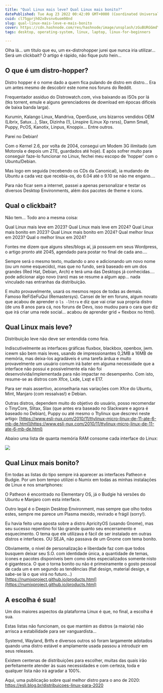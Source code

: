 ```yaml
---
title: "Qual Linux mais leve? Qual Linux mais bonito?"
datePublished: Tue Aug 23 2022 00:42:09 GMT+0000 (Coordinated Universal Time)
cuid: cl75gprjh02x8vsnv6uom98nd
slug: qual-linux-mais-leve-e-mais-bonito
cover: https://cdn.hashnode.com/res/hashnode/image/unsplash/zGuBURGGmdY/upload/v1661198415840/NDPFseQW_.jpeg
tags: desktop, operating-system, linux, laptop, linux-for-beginners

---
```


Olha lá... um titulo que eu, um ex-distrohopper jurei que nunca iria utilizar...
Será um clickbait? O artigo é rápido, não fique puto hein...

## O que é um distro-hopper?

Distro hopper é o nome dado a quem fica pulando de distro em distro... Era um antes mesmo de descobrir este nome nos foruns do Reddit.

Frequentador assiduo do Distrowatch.com, viva baixando as ISOs por lá (tks torrent, emule e alguns gerenciadores de download em épocas dificeis de baixa banda larga).

Kurumin, Kalango Linux, Mandriva, OpenSuse, uns bizarros vendidos OEM (Librix, Satux...), Slax, Dizinha (!), Linspire (Linux Xp rsrss), Damn Small, Puppy, PcOS, Kanotix, Linpus, Knoppix... Entre outros.

Parei no Debian!

Com o Kernel 2.6, por volta de 2004, consegui um Modem 3G ilimitado (um Motorola e depois um ZTE, guardados até hoje). E após sofrer muito para conseguir faze-lo funcionar no Linux, fechei meu escopo de 'hopper' com o Ubuntu/Debian.

Mas logo em seguida (recebendo os CDs da Canonical), ia mudando de Ubuntu a cada vez que recebia-os, do 6.04 até o 9.10 se não me engano....

Para não ficar sem a internet, passei a apenas personalizar e testar os diversos Desktop Environments, além dos pacotes de theme e icons.

## Qual o clickbait?

Não tem... Todo ano a mesma coisa: 

Qual Linux mais leve em 2023? Qual Linux mais leve em 2024? Qual Linux mais bonito em 2023? Qual Linux mais bonito em 2024? Qual melhor linux em 2023? Qual o melhor linux em 2024?

Fontes me dizem que alguns sites/blogs aí, já possuem em seus Wordpress, o artigo pronto até 2045, agendado para postar no final de cada ano.... 

Sempre será o mesmo texto, mudando o ano e adicionando um novo nome (ou um nome esquecido), mas que no fundo, será baseado em um dos grandes (Red Hat, Debian, Arch) e terá uma das Desktops já conhecidas.... pode adicionar algo novo (raro) mas se resume a algum app... nada vinculado nas entranhas da distribuição. 

E muito provavelmente, usará os mesmos repos de todas as demais. Famoso ReFiSeFuQui (Remastersys). 
Cansei de ler em foruns, algum novato que acabou de aprender o `ls -lhtra` e diz que vai criar sua propria distro (de uns 8 anos para cá, nos foruns de Devs, isso mudou para o cara que diz que irá criar uma rede social... acabou de aprender grid + flexbox no html).

## Qual Linux mais leve?

Distribuição leve não deve ser entendida como feia.

Indiscutivelmente as interfaces gráficas fluxbox, blackbox, openbox, jwm. icewm são bem mais leves, usando de impressionantes 0,2MB a 16MB de memória, mas deixa-los agradáveis é uma tarefa árdua e muito provavelmente um usuário comum irá bater em alguma necessidade que a interface não possui e possivelmente ela não foi desenvolvida/implementada para não impactar no desempenho. 
Com isto, resume-se as distros com Xfce, Lxde, Lxqt e E17.

Para ser mais assertivo, aconselharia nas variações com Xfce do Ubuntu, Mint, Manjaro (com ressalvas!) e Debian.

Outras distros, dependem muito do objetivo do usuário, posso recomendar o TinyCore, Slitax, Slax (que antes era baseado no Slackware e agora é baseado no Debian), Puppy ou até mesmo o Ttylinux que descrevi neste artigo:
 [https://www.esli-nux.com/2010/11/ttylinux-micro-linux-de-11-ate-6-mb-de.html](https://www.esli-nux.com/2010/11/ttylinux-micro-linux-de-11-ate-6-mb-de.html)


Abaixo uma lista de quanta memória RAM consome cada interface do Linux:

![](https://cdn.hashnode.com/res/hashnode/image/upload/v1625017901599/atgku_asi.png)


## Qual Linux mais bonito?

Em todas as listas do tipo sempre irá aparecer as interfaces Patheon e Budgie. Por um bom tempo utilizei o Numix em todas as minhas instalações de Linux e nos smartphones: 

 O Patheon é encontrado no Elementary OS, já o Budgie há versões do Ubuntu e Manjaro com esta interface.

Outro legal é o Deepin Desktop Environment, mas sempre que olho todos estes, sempre me parece um Plasma mexido, revirado e frágil (sorry!).

Eu havia feito uma aposta sobre a distro ApricityOS (usando Gnome), mas seu sucesso repentino foi tão grande quanto seu encerramento e esquecimento. O tema que ele utilizava é fácil de ser instalado em outras distros e interfaces. OU SEJA, não passava de um Gnome com tema bonito.

Obviamente, o nível de personalização e liberdade faz com que todos busquem deixar seu S.O. com identidade única, a quantidade de temas, ícones e pacotes disponíveis bem como sites especializados somente nisto é gigantesca. O que o torna bonito ou não é primeiramente o gosto pessoal de cada um e em segundo as tendências (flat design, material design, e sabe-se lá o que virá no futuro…) [https://numixproject.github.io/products.html](https://numixproject.github.io/products.html)

## A escolha é sua!

Um dos maiores aspectos da plataforma Linux é que, no final, a escolha é sua. 

Estas listas não funcionam, os que mantém as distros (a maioria) não arrisca a estabilidade para ser vanguardista...

Systemd, Wayland, Brtfs e diversos outros só foram largamente adotados quando uma distro estável e amplamente usada passou a introduzir em seus releases.

Existem centenas de distribuições para escolher, muitas das quais irão perfeitamente atender às suas necessidades e com certeza, toda e qualquer lista não irá agradar a 100%.

Aqui, uma publicação sobre qual melhor distro para o ano de 2020:
https://esli.blog.br/distribuicoes-linux-para-2020

